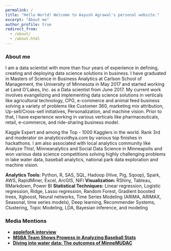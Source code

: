 ```yaml
---
permalink: /
title: "Hello World! Welcome to Aayush Agrawal's personal website."
excerpt: "About me"
author_profile: true
redirect_from: 
  - /about/
  - /about.html
---
```


### About me
I am a data scientist with more than four years of experience in defining, creating and deploying data science solutions in business. I have graduated in Masters of Science in Business Analytics at Carlson School of Management, the University of Minnesota in May 2017 and started working at Land O'Lakes, Inc. as a Data scientist from June 2017. My current work involves evangelizing and implementing data science solutions in verticals like agricultural technology, CPG, e-commerce and animal feed business solving a variety of problems like Customer 360, marketing mix attribution, Up-sell/Cross-sell initiatives, Personalization, and machine vision. Prior to that, I have experience working in various verticals like pharmaceuticals, retail, e-commerce, and ride-sharing business model.

Kaggle Expert and among the Top - 1000 Kagglers in the world. Rank 3rd and moderator on analyticsvidhya.com by various top finishes in hackathons. I am also associated with local analytics community like Analyze This!, Minneanalytics and Social Data Science in Minneapolis and won various data science competitions solving highly challenging problems in lake water data, baseball analytics, national park data exploration and machine vision.

**Analytics Tools:** Python, R, SAS, SQL, Hadoop (Hive, Pig, Sqoop), Spark, AWS, RapidMiner, Excel, ArcGIS, NiFi
**Visualization:** RShiny, Tableau, RMarkdown, Power BI
**Statistical Techniques:** Linear regression, Logistic regression, Ridge, Lasso regression, Random Forest, Gradient boosted trees, Xgboost, Neural networks, Time Series Modeling (ARIMA, ARIMAX, Seasonal, time series models), Deep learning, Recommender Systems, Clustering, Topic Modeling, LDA, Bayesian inference, and modeling

### Media Mentions
* **[appleforA interview](https://applefora.com/blog/data-science-combination-math-business-technology/)**
* **[MSBA Team Shows Prowess in Analyzing Baseball Stats](https://carlsonschool.umn.edu/news/msba-team-shows-prowess-in-analyzing-baseball-stats)**
* **[Diving into water data: The outcomes of MinneMUDAC](http://minneanalytics.org/diving-into-water-data-the-outcomes-of-minnemudac/)**